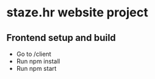 # staze.hr website project

## Frontend setup and build

- Go to /client
- Run npm install
- Run npm start